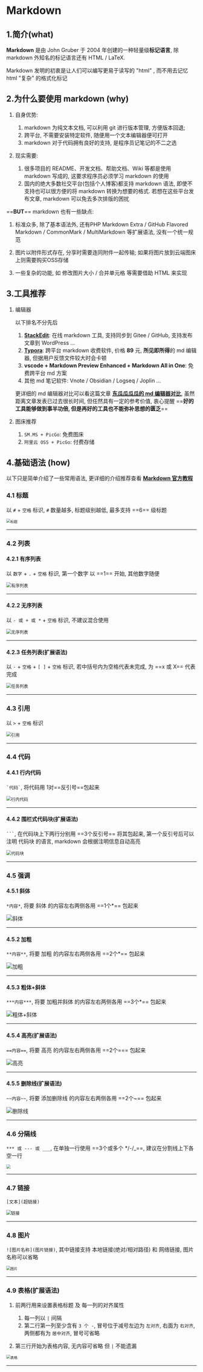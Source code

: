 # Markdown 

## 1.简介(what)

**Markdown** 是由  John Gruber 于 2004 年创建的一种轻量级**标记语言**, 除 markdown 外知名的标记语言还有 HTML / LaTeX. 

Markdown 发明的初衷是让人们可以编写更易于读写的 "html" , 而不用去记忆 html "复杂" 的格式化标记

## 2.为什么要使用 markdown (why)

1. 自身优势: 
    1. markdown 为纯文本文档, 可以利用 git 进行版本管理, 方便版本回退; 
    1. 跨平台, 不需要安装特定软件, 随便用一个文本编辑器便可打开
    1. markdown 对于代码拥有良好的支持, 是程序员记笔记的不二之选
    
1. 现实需要: 
    1. 很多项目的 README、开发文档、帮助文档、Wiki 等都是使用 markdown 写成的, 这要求程序员必须学习 markdown 的使用
    1. 国内的绝大多数社交平台(包括个人博客)都支持 markdown 语法, 即使不支持也可以很方便的将 markdown 转换为想要的格式. 若想在这些平台发布文章, markdown 可以免去多次排版的困扰



==**BUT**== markdown 也有一些缺点: 

1. 标准众多, 除了基本语法外, 还有PHP Markdown Extra / GitHub Flavored Markdown / CommonMark / MultiMarkdown 等扩展语法, 没有一个统一规范

1. 图片以附件形式存在, 分享时需要连同附件一起传输; 如果将图片放到云端图床上则需要购买OSS存储

1. 一些复杂的功能, 如 修改图片大小 / 合并单元格 等需要借助 HTML 来实现



## 3.工具推荐

1. 编辑器

    以下排名不分先后

    1. [**StackEdit**](https://stackedit.cn/): 在线 markdown 工具, 支持同步到 Gitee / GitHub, 支持发布文章到 WordPress ...
    1. [**Typora**](https://typoraio.cn/): 跨平台 markdown 收费软件, 价格 **89** 元, **所见即所得**的 md 编辑器, 但据用户反馈文件较大时会卡顿 
    1. **vscode + Markdown Preview Enhanced + Markdown All in One**: 免费跨平台 md 方案
    1. 其他 md 笔记软件: Vnote / Obsidian / Logseq / Joplin ...

    更详细的 md 编辑器对比可以看这篇文章 [**东瓜瓜瓜瓜的 md 编辑器对比**](https://zhuanlan.zhihu.com/p/208791140), 虽然距离文章发表已过去很长时间, 但任然具有一定的参考价值, 衷心提醒 ==**好的工具能够做到事半功倍, 但是再好的工具也不能弥补思想的匮乏**==
    
1. 图床推荐
    1. `SM.MS + PicGo`: 免费图床 
    1. `阿里云 OSS + PicGo`: 付费存储

## 4.基础语法 (how)

以下只是简单介绍了一些常用语法, 更详细的介绍推荐查看 [**Markdown 官方教程**](https://markdown.com.cn/)

### 4.1 标题

以 `#` + `空格` 标识, `#` 数量越多, 标题级别越低, 最多支持 ==6== 级标题

<img src="https://xiao060.oss-cn-hangzhou.aliyuncs.com/md/202309052226807.png" alt="标题" style="zoom: 67%;" />

---



### 4.2 列表

#### 4.2.1 有序列表

以 `数字` + `.` + `空格` 标识, 第一个数字 以 ==1== 开始, 其他数字随便

<img src="https://xiao060.oss-cn-hangzhou.aliyuncs.com/md/Snipaste_2023-09-05_22-33-08.png" alt="有序列表" style="zoom:80%;" />

---



#### 4.2.2 无序列表

以 `- 或 + 或 *` + `空格` 标识,  不建议混合使用

<img src="https://xiao060.oss-cn-hangzhou.aliyuncs.com/md/202309052247487.png" alt="无序列表" style="zoom:80%;" />

---



#### 4.2.3 任务列表(扩展语法)

以 `-` + `空格` + `[ ]` + `空格` 标识, 若中括号内为空格代表未完成, 为 ==x 或 X== 代表完成

<img src="https://xiao060.oss-cn-hangzhou.aliyuncs.com/md/202309060124301.png" alt="任务列表" style="zoom:80%;" />

---



### 4.3 引用

以 `>` + `空格` 标识

<img src="https://xiao060.oss-cn-hangzhou.aliyuncs.com/md/image-20230905225914136.png" alt="引用" style="zoom: 80%;" />

---



### 4.4 代码

#### 4.4.1 行内代码

 `` `代码` ``, 将代码用 1对==反引号==包起来 

<img src="https://xiao060.oss-cn-hangzhou.aliyuncs.com/md/image-20230905230615191.png" alt="行内代码" style="zoom:80%;" />

---



#### 4.4.2 围栏式代码块(扩展语法)

` ``` `, 在代码块上下两行分别用 ==3个反引号== 将其包起来, 第一个反引号后可以注明 代码块 的语言, markdown 会根据注明信息自动高亮 

<img src="https://xiao060.oss-cn-hangzhou.aliyuncs.com/md/202309052322882.png" alt="代码块" style="zoom:80%;" />

---



### 4.5 强调

#### 4.5.1 斜体

`*内容*`, 将要 斜体 的内容左右两侧各用 ==1个*== 包起来

![斜体](https://xiao060.oss-cn-hangzhou.aliyuncs.com/md/202309052337297.png)

---



#### 4.5.2 加粗

`**内容**`, 将要 加粗 的内容左右两侧各用 ==2个*== 包起来

![加粗](https://xiao060.oss-cn-hangzhou.aliyuncs.com/md/202309052334592.png)

---



#### 4.5.3 粗体+斜体

`***内容***`, 将要 加粗并斜体 的内容左右两侧各用 ==3个*== 包起来

![粗体+斜体](https://xiao060.oss-cn-hangzhou.aliyuncs.com/md/image-20230905234026771.png)

---



#### 4.5.4 高亮(扩展语法)

`==内容==`, 将要 高亮 的内容左右两侧各用 ==2个\=== 包起来

![高亮](https://xiao060.oss-cn-hangzhou.aliyuncs.com/md/202309052345248.png)

---



#### 4.5.5 删除线(扩展语法)

`~~内容~~`, 将要 添加删除线 的内容左右两侧各用 ==2个~== 包起来

![删除线](https://xiao060.oss-cn-hangzhou.aliyuncs.com/md/202309060117431.png)

---



### 4.6 分隔线

`*** 或 --- 或 ___`, 在单独一行使用 ==3个或多个 */-/_==, 建议在分割线上下各空一行

<img src="https://xiao060.oss-cn-hangzhou.aliyuncs.com/md/202309052350360.png" style="zoom: 67%;" />

---



### 4.7 链接

`[文本](超链接)`

<img src="https://xiao060.oss-cn-hangzhou.aliyuncs.com/md/202309060115890.png" alt="链接" style="zoom:80%;" />

---



### 4.8 图片

`![图片名称](图片链接)`, 其中链接支持 本地链接(绝对/相对路径) 和 网络链接, 图片名称可以省略

<img src="https://xiao060.oss-cn-hangzhou.aliyuncs.com/md/202309060107592.png" alt="图片" style="zoom:67%;" />

---



### 4.9 表格(扩展语法)

1. 前两行用来设置表格标题 及 每一列的对齐属性
    1. 每一列以 `|` 间隔
    1. 第二行第一列至少含有 `3 个 -`, 冒号位于减号左边为 `左对齐`, 右面为 `右对齐`, 两侧都有为 `居中对齐`, 冒号可省略

1. 第三行开始为表格内容, 无内容可省略 但 `|` 不能遗漏

<img src="https://xiao060.oss-cn-hangzhou.aliyuncs.com/md/aaaa.png" alt="表格" style="zoom: 67%;" />

---

